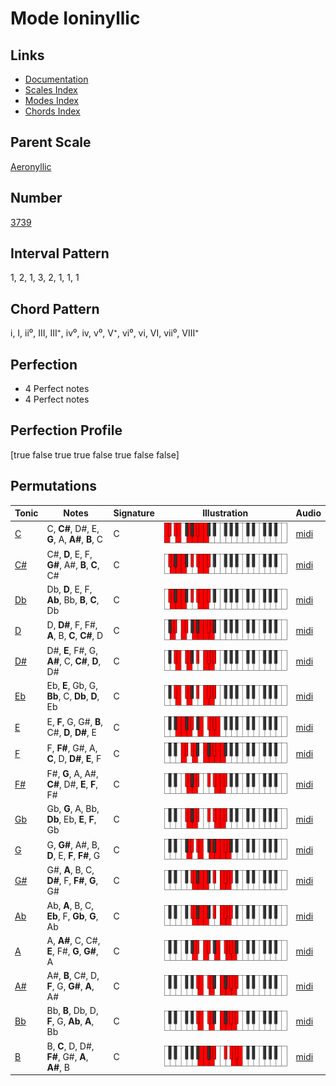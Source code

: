 # Mode Ioninyllic

## Links

- [Documentation](index.md)
- [Scales Index](Scales.md)
- [Modes Index](Modes.md)
- [Chords Index](Chords.md)

## Parent Scale

[Aeronyllic](ScaleAeronyllic.md)

## Number

[3739](https://ianring.com/musictheory/scales/3739)

## Interval Pattern

1, 2, 1, 3, 2, 1, 1, 1

## Chord Pattern

i, I, ii⁰, III, III⁺, iv⁰, iv, v⁰, V⁺, vi⁰, vi, VI, vii⁰, VIII⁺

## Perfection

- 4 Perfect notes
- 4 Perfect notes

## Perfection Profile

[true false true true false true false false]

## Permutations

| Tonic | Notes | Signature | Illustration | Audio |
|-------|-------|-----------|--------------|-------|
| [C](ModeCNaturalIoninyllic.md) | C, **C#**, D#, E, **G**, A, **A#**, **B**, C | C | ![CNaturalIoninyllic](ModeCNaturalIoninyllic.png) | [midi](https://github.com/edipermadi/music/blob/main/docs/ModeCNaturalIoninyllic.mid?raw=true) |
| [C#](ModeCSharpIoninyllic.md) | C#, **D**, E, F, **G#**, A#, **B**, **C**, C# | C | ![CSharpIoninyllic](ModeCSharpIoninyllic.png) | [midi](https://github.com/edipermadi/music/blob/main/docs/ModeCSharpIoninyllic.mid?raw=true) |
| [Db](ModeDFlatIoninyllic.md) | Db, **D**, E, F, **Ab**, Bb, **B**, **C**, Db | C | ![DFlatIoninyllic](ModeDFlatIoninyllic.png) | [midi](https://github.com/edipermadi/music/blob/main/docs/ModeDFlatIoninyllic.mid?raw=true) |
| [D](ModeDNaturalIoninyllic.md) | D, **D#**, F, F#, **A**, B, **C**, **C#**, D | C | ![DNaturalIoninyllic](ModeDNaturalIoninyllic.png) | [midi](https://github.com/edipermadi/music/blob/main/docs/ModeDNaturalIoninyllic.mid?raw=true) |
| [D#](ModeDSharpIoninyllic.md) | D#, **E**, F#, G, **A#**, C, **C#**, **D**, D# | C | ![DSharpIoninyllic](ModeDSharpIoninyllic.png) | [midi](https://github.com/edipermadi/music/blob/main/docs/ModeDSharpIoninyllic.mid?raw=true) |
| [Eb](ModeEFlatIoninyllic.md) | Eb, **E**, Gb, G, **Bb**, C, **Db**, **D**, Eb | C | ![EFlatIoninyllic](ModeEFlatIoninyllic.png) | [midi](https://github.com/edipermadi/music/blob/main/docs/ModeEFlatIoninyllic.mid?raw=true) |
| [E](ModeENaturalIoninyllic.md) | E, **F**, G, G#, **B**, C#, **D**, **D#**, E | C | ![ENaturalIoninyllic](ModeENaturalIoninyllic.png) | [midi](https://github.com/edipermadi/music/blob/main/docs/ModeENaturalIoninyllic.mid?raw=true) |
| [F](ModeFNaturalIoninyllic.md) | F, **F#**, G#, A, **C**, D, **D#**, **E**, F | C | ![FNaturalIoninyllic](ModeFNaturalIoninyllic.png) | [midi](https://github.com/edipermadi/music/blob/main/docs/ModeFNaturalIoninyllic.mid?raw=true) |
| [F#](ModeFSharpIoninyllic.md) | F#, **G**, A, A#, **C#**, D#, **E**, **F**, F# | C | ![FSharpIoninyllic](ModeFSharpIoninyllic.png) | [midi](https://github.com/edipermadi/music/blob/main/docs/ModeFSharpIoninyllic.mid?raw=true) |
| [Gb](ModeGFlatIoninyllic.md) | Gb, **G**, A, Bb, **Db**, Eb, **E**, **F**, Gb | C | ![GFlatIoninyllic](ModeGFlatIoninyllic.png) | [midi](https://github.com/edipermadi/music/blob/main/docs/ModeGFlatIoninyllic.mid?raw=true) |
| [G](ModeGNaturalIoninyllic.md) | G, **G#**, A#, B, **D**, E, **F**, **F#**, G | C | ![GNaturalIoninyllic](ModeGNaturalIoninyllic.png) | [midi](https://github.com/edipermadi/music/blob/main/docs/ModeGNaturalIoninyllic.mid?raw=true) |
| [G#](ModeGSharpIoninyllic.md) | G#, **A**, B, C, **D#**, F, **F#**, **G**, G# | C | ![GSharpIoninyllic](ModeGSharpIoninyllic.png) | [midi](https://github.com/edipermadi/music/blob/main/docs/ModeGSharpIoninyllic.mid?raw=true) |
| [Ab](ModeAFlatIoninyllic.md) | Ab, **A**, B, C, **Eb**, F, **Gb**, **G**, Ab | C | ![AFlatIoninyllic](ModeAFlatIoninyllic.png) | [midi](https://github.com/edipermadi/music/blob/main/docs/ModeAFlatIoninyllic.mid?raw=true) |
| [A](ModeANaturalIoninyllic.md) | A, **A#**, C, C#, **E**, F#, **G**, **G#**, A | C | ![ANaturalIoninyllic](ModeANaturalIoninyllic.png) | [midi](https://github.com/edipermadi/music/blob/main/docs/ModeANaturalIoninyllic.mid?raw=true) |
| [A#](ModeASharpIoninyllic.md) | A#, **B**, C#, D, **F**, G, **G#**, **A**, A# | C | ![ASharpIoninyllic](ModeASharpIoninyllic.png) | [midi](https://github.com/edipermadi/music/blob/main/docs/ModeASharpIoninyllic.mid?raw=true) |
| [Bb](ModeBFlatIoninyllic.md) | Bb, **B**, Db, D, **F**, G, **Ab**, **A**, Bb | C | ![BFlatIoninyllic](ModeBFlatIoninyllic.png) | [midi](https://github.com/edipermadi/music/blob/main/docs/ModeBFlatIoninyllic.mid?raw=true) |
| [B](ModeBNaturalIoninyllic.md) | B, **C**, D, D#, **F#**, G#, **A**, **A#**, B | C | ![BNaturalIoninyllic](ModeBNaturalIoninyllic.png) | [midi](https://github.com/edipermadi/music/blob/main/docs/ModeBNaturalIoninyllic.mid?raw=true) |
